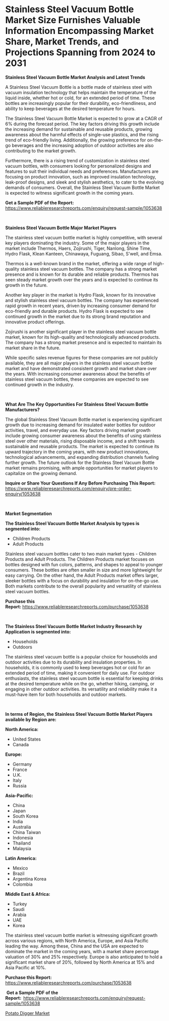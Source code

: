 <p><h1>Stainless Steel Vacuum Bottle Market Size Furnishes Valuable Information Encompassing Market Share, Market Trends, and Projections Spanning from 2024 to 2031</h1></p><p><strong>Stainless Steel Vacuum Bottle Market Analysis and Latest Trends</strong></p>
<p><p>A Stainless Steel Vacuum Bottle is a bottle made of stainless steel with vacuum insulation technology that helps maintain the temperature of the liquid inside, whether hot or cold, for an extended period of time. These bottles are increasingly popular for their durability, eco-friendliness, and ability to keep beverages at the desired temperature for hours.</p><p>The Stainless Steel Vacuum Bottle Market is expected to grow at a CAGR of 6% during the forecast period. The key factors driving this growth include the increasing demand for sustainable and reusable products, growing awareness about the harmful effects of single-use plastics, and the rising trend of eco-friendly living. Additionally, the growing preference for on-the-go beverages and the increasing adoption of outdoor activities are also contributing to the market growth.</p><p>Furthermore, there is a rising trend of customization in stainless steel vacuum bottles, with consumers looking for personalized designs and features to suit their individual needs and preferences. Manufacturers are focusing on product innovation, such as improved insulation technology, leak-proof designs, and sleek and stylish aesthetics, to cater to the evolving demands of consumers. Overall, the Stainless Steel Vacuum Bottle Market is expected to witness significant growth in the coming years.</p></p>
<p><strong>Get a Sample PDF of the Report:&nbsp;</strong> <a href="https://www.reliableresearchreports.com/enquiry/request-sample/1053638">https://www.reliableresearchreports.com/enquiry/request-sample/1053638</a></p>
<p>&nbsp;</p>
<p><strong>Stainless Steel Vacuum Bottle Major Market Players</strong></p>
<p><p>The stainless steel vacuum bottle market is highly competitive, with several key players dominating the industry. Some of the major players in the market include Thermos, Haers, Zojirushi, Tiger, Nanlong, Shine Time, Hydro Flask, Klean Kanteen, Chinawaya, Fuguang, Sibao, S'well, and Emsa.</p><p>Thermos is a well-known brand in the market, offering a wide range of high-quality stainless steel vacuum bottles. The company has a strong market presence and is known for its durable and reliable products. Thermos has seen steady market growth over the years and is expected to continue its growth in the future.</p><p>Another key player in the market is Hydro Flask, known for its innovative and stylish stainless steel vacuum bottles. The company has experienced rapid growth in recent years, driven by increasing consumer demand for eco-friendly and durable products. Hydro Flask is expected to see continued growth in the market due to its strong brand reputation and innovative product offerings.</p><p>Zojirushi is another significant player in the stainless steel vacuum bottle market, known for its high-quality and technologically advanced products. The company has a strong market presence and is expected to maintain its market share in the future.</p><p>While specific sales revenue figures for these companies are not publicly available, they are all major players in the stainless steel vacuum bottle market and have demonstrated consistent growth and market share over the years. With increasing consumer awareness about the benefits of stainless steel vacuum bottles, these companies are expected to see continued growth in the industry.</p></p>
<p>&nbsp;</p>
<p><strong>What Are The Key Opportunities For Stainless Steel Vacuum Bottle Manufacturers?</strong></p>
<p><p>The global Stainless Steel Vacuum Bottle market is experiencing significant growth due to increasing demand for insulated water bottles for outdoor activities, travel, and everyday use. Key factors driving market growth include growing consumer awareness about the benefits of using stainless steel over other materials, rising disposable income, and a shift towards sustainable and reusable products. The market is expected to continue its upward trajectory in the coming years, with new product innovations, technological advancements, and expanding distribution channels fueling further growth. The future outlook for the Stainless Steel Vacuum Bottle market remains promising, with ample opportunities for market players to capitalize on the growing demand.</p></p>
<p><strong>Inquire or Share Your Questions If Any Before Purchasing This Report:</strong> <a href="https://www.reliableresearchreports.com/enquiry/pre-order-enquiry/1053638">https://www.reliableresearchreports.com/enquiry/pre-order-enquiry/1053638</a></p>
<p>&nbsp;</p>
<p><strong>Market Segmentation</strong></p>
<p><strong>The Stainless Steel Vacuum Bottle Market Analysis by types is segmented into:</strong></p>
<p><ul><li>Children Products</li><li>Adult Products</li></ul></p>
<p><p>Stainless steel vacuum bottles cater to two main market types - Children Products and Adult Products. The Children Products market focuses on bottles designed with fun colors, patterns, and shapes to appeal to younger consumers. These bottles are often smaller in size and more lightweight for easy carrying. On the other hand, the Adult Products market offers larger, sleeker bottles with a focus on durability and insulation for on-the-go use. Both markets contribute to the overall popularity and versatility of stainless steel vacuum bottles.</p></p>
<p><strong>Purchase this Report:&nbsp;</strong><a href="https://www.reliableresearchreports.com/purchase/1053638">https://www.reliableresearchreports.com/purchase/1053638</a></p>
<p>&nbsp;</p>
<p><strong>The Stainless Steel Vacuum Bottle Market Industry Research by Application is segmented into:</strong></p>
<p><ul><li>Households</li><li>Outdoors</li></ul></p>
<p><p>The stainless steel vacuum bottle is a popular choice for households and outdoor activities due to its durability and insulation properties. In households, it is commonly used to keep beverages hot or cold for an extended period of time, making it convenient for daily use. For outdoor enthusiasts, the stainless steel vacuum bottle is essential for keeping drinks at the desired temperature while on the go, whether hiking, camping, or engaging in other outdoor activities. Its versatility and reliability make it a must-have item for both households and outdoor markets.</p></p>
<p>&nbsp;</p>
<p><strong>In terms of Region, the Stainless Steel Vacuum Bottle Market Players available by Region are:</strong></p>
<p>
    <p> <strong> North America: </strong>
        <ul>
            <li>United States</li>
            <li>Canada</li>
        </ul>
        </p> 
    <p> <strong> Europe: </strong>
        <ul>
            <li>Germany</li>
            <li>France</li>
            <li>U.K.</li>
            <li>Italy</li>
            <li>Russia</li>
        </ul>
        </p> 
    <p> <strong> Asia-Pacific: </strong>
        <ul>
            <li>China</li>
            <li>Japan</li>
            <li>South Korea</li>
            <li>India</li>
            <li>Australia</li>
            <li>China Taiwan</li>
            <li>Indonesia</li>
            <li>Thailand</li>
            <li>Malaysia</li>
        </ul>
        </p> 
    <p> <strong> Latin America: </strong>
        <ul>
            <li>Mexico</li>
            <li>Brazil</li>
            <li>Argentina Korea</li>
            <li>Colombia</li>
        </ul>
        </p> 
    <p> <strong> Middle East & Africa: </strong>
        <ul>
            <li>Turkey</li>
            <li>Saudi</li>
            <li>Arabia</li>
            <li>UAE</li>
            <li>Korea</li>
        </ul>
    </p>
    </p>
<p><p>The stainless steel vacuum bottle market is witnessing significant growth across various regions, with North America, Europe, and Asia Pacific leading the way. Among these, China and the USA are expected to dominate the market in the coming years, with a market share percentage valuation of 30% and 25% respectively. Europe is also anticipated to hold a significant market share of 20%, followed by North America at 15% and Asia Pacific at 10%.</p></p>
<p><strong>Purchase this Report: </strong><a href="https://www.reliableresearchreports.com/purchase/1053638">https://www.reliableresearchreports.com/purchase/1053638</a></p>
<p>&nbsp;<strong>Get a Sample PDF of the Report:&nbsp;&nbsp;</strong><a href="https://www.reliableresearchreports.com/enquiry/request-sample/1053638">https://www.reliableresearchreports.com/enquiry/request-sample/1053638</a></p>
<p><strong></strong></p>
<p><p><a href="https://boundless-drawbridge-702.notion.site/Potato-Digger-Market-Challenges-Opportunities-and-Growth-Drivers-and-Major-Market-Players-forecas-e26578e61c794084a1918116b56792c7">Potato Digger Market</a></p></p>